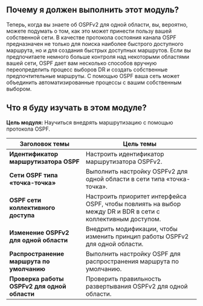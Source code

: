 <!-- 2.0.1 -->
##  Почему я должен выполнить этот модуль?

Теперь, когда вы знаете об OSPFv2 для одной области, вы, вероятно, можете подумать о том, как это может принести пользу вашей собственной сети. В качестве протокола состояния канала OSPF предназначен не только для поиска наиболее быстрого доступного маршрута, но и для создания быстрых доступных маршрутов. Если вы предпочитаете немного больше контроля над некоторыми областями вашей сети, OSPF дает вам несколько способов вручную переопределить процесс выборов DR и создать собственные предпочтительные маршруты. С помощью OSPF ваша сеть может объединить автоматизированные процессы с вашим собственным выбором.

<!-- 2.0.2 -->
##  Что я буду изучать в этом модуле?

**Цель модуля:** Научиться внедрять маршрутизацию с помощью протокола OSPF.

| **Заголовок темы** | **Цель темы** |
| --- | --- |
| **Идентификатор маршрутизатора OSPF** | Настроить идентификатор маршрутизатора OSPFv2. |
| **Сети OSPF типа «точка-точка»** | Выполнить настройку OSPFv2 для одной области в сети типа «точка-точка». |
| **OSPF сети коллективного доступа** | Настроить приоритет интерфейса OSPF, чтобы повлиять на выбор между DR и BDR в сети с коллективным доступом. |
| **Изменение OSPFv2 для одной области** | Внедрить модификации, чтобы изменить принцип работы OSPFv2 для одной области. |
| **Распространение маршрута по умолчанию** | Выполнить настройку OSPF для распространения маршрута по умолчанию. |
| **Проверка работы OSPFv2 для одной области** | Проверить правильность развертывания OSPFv2 для одной  области. |

